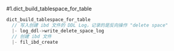#1.dict_build_tablespace_for_table

```cpp
dict_build_tablespace_for_table
  // 写入创建 ibd 文件的 DDL Log，记录的是反向操作 "delete space"
  |- log_ddl->write_delete_space_log
  // 创建 ibd 文件
  |- fil_ibd_create
```